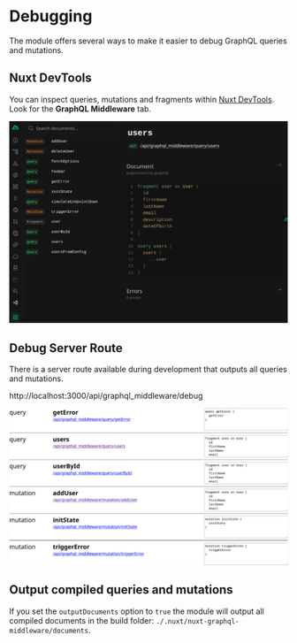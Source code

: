 # Debugging

The module offers several ways to make it easier to debug GraphQL queries and
mutations.

## Nuxt DevTools

You can inspect queries, mutations and fragments within
[Nuxt DevTools](https://devtools.nuxtjs.org). Look for the **GraphQL
Middleware** tab.

![Screenshot of the Nuxt DevTools integration](./../nuxt-devtools.png)

## Debug Server Route

There is a server route available during development that outputs all queries
and mutations.

http://localhost:3000/api/graphql_middleware/debug

![Screenshot of the debug endpoint](./../debug-endpoint.png)

## Output compiled queries and mutations

If you set the `outputDocuments` option to `true` the module will output all
compiled documents in the build folder:
`./.nuxt/nuxt-graphql-middleware/documents`.
